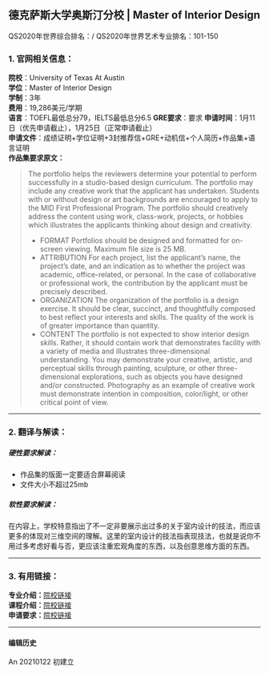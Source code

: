 ## 德克萨斯大学奥斯汀分校 | Master of Interior Design

QS2020年世界综合排名：/
QS2020年世界艺术专业排名：101-150

### 1. 官网相关信息：

**院校**：University of Texas At Austin  
**学位**：Master of Interior Design  
**学制**：3年  
**费用**：19,286美元/学期  
**语言**：TOEFL最低总分79，IELTS最低总分6.5
**GRE要求**：要求
**申请时间**：1月11日（优先申请截止），1月25日（正常申请截止）  
**申请文件**：成绩证明+学位证明+3封推荐信+GRE+动机信+个人简历+作品集+语言证明  
**作品集要求原文：**   
> The portfolio helps the reviewers determine your potential to perform successfully in a studio-based design curriculum. The portfolio may include any creative work that the applicant has undertaken. Students with or without design or art backgrounds are encouraged to apply to the MID First Professional Program. The portfolio should creatively address the content using work, class-work, projects, or hobbies which illustrates the applicants thinking about design and creativity.
> - FORMAT
Portfolios should be designed and formatted for on-screen viewing. Maximum file size is 25 MB.
> - ATTRIBUTION
For each project, list the applicant’s name, the project’s date, and an indication as to whether the project was academic, office-related, or personal. In the case of collaborative or professional work, the contribution by the applicant must be precisely described.
> - ORGANIZATION
The organization of the portfolio is a design exercise. It should be clear, succinct, and thoughtfully composed to best reflect your interests and skills. The quality of the work is of greater importance than quantity.
> - CONTENT
The portfolio is not expected to show interior design skills. Rather, it should contain work that demonstrates facility with a variety of media and illustrates three-dimensional understanding. You may demonstrate your creative, artistic, and perceptual skills through painting, sculpture, or other three-dimensional explorations, such as objects you have designed and/or constructed. Photography as an example of creative work must demonstrate intention in composition, color/light, or other critical point of view.




---


### 2. 翻译与解读：

##### 硬性要求解读：
- 作品集的版面一定要适合屏幕阅读
- 文件大小不超过25mb



##### 软性要求解读：
在内容上，学校特意指出了不一定非要展示出过多的关于室内设计的技法，而应该更多的体现对三维空间的理解。这里的室内设计的技法指表现技法，也就是说你不用过多考虑好看与否，更应该注重宏观角度的东西，以及创意思维方面的东西。


---


### 3. 有用链接：

**专业介绍：**[院校链接](https://soa.utexas.edu/programs/interior-design/graduate-degrees)  
**课程介绍：**[院校链接](https://soa.utexas.edu/sites/default/files/MID%20I%20Sample%20Curriculum_1120_v2.pdf)  
**申请要求：**[院校链接](https://soa.utexas.edu/node/6835)



---


#### 编辑历史

An 20210122 初建立
